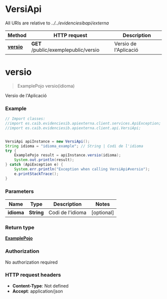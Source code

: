 # VersiApi

All URIs are relative to *../../evidenciesibapi/externa*

Method | HTTP request | Description
------------- | ------------- | -------------
[**versio**](VersiApi.md#versio) | **GET** /public/exemplepublic/versio | Versio de l&#x27;Aplicació

<a name="versio"></a>
# **versio**
> ExamplePojo versio(idioma)

Versio de l&#x27;Aplicació

### Example
```java
// Import classes:
//import es.caib.evidenciesib.apiexterna.client.services.ApiException;
//import es.caib.evidenciesib.apiexterna.client.api.VersiApi;


VersiApi apiInstance = new VersiApi();
String idioma = "idioma_example"; // String | Codi de l'idioma
try {
    ExamplePojo result = apiInstance.versio(idioma);
    System.out.println(result);
} catch (ApiException e) {
    System.err.println("Exception when calling VersiApi#versio");
    e.printStackTrace();
}
```

### Parameters

Name | Type | Description  | Notes
------------- | ------------- | ------------- | -------------
 **idioma** | **String**| Codi de l&#x27;idioma | [optional]

### Return type

[**ExamplePojo**](ExamplePojo.md)

### Authorization

No authorization required

### HTTP request headers

 - **Content-Type**: Not defined
 - **Accept**: application/json

